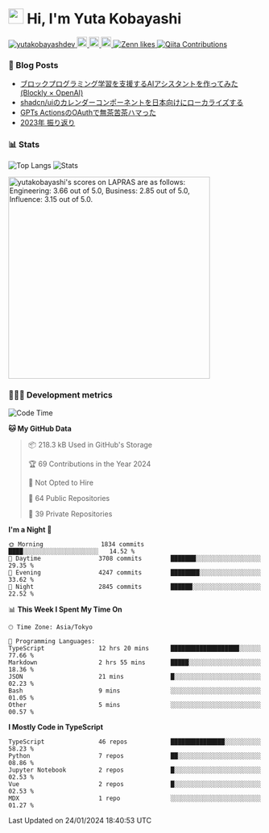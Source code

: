 <h1><img src="https://emojis.slackmojis.com/emojis/images/1613942336/14158/balloons.gif?1613942336" width="30"/> Hi, I'm Yuta Kobayashi</h1>

<p align="left"> 
  <a href="https://github.com/yutakobayashidev/yutakobayashidev/">
    <img src="https://komarev.com/ghpvc/?username=yutakobayashdev" alt="yutakobayashdev" />
  </a>
  <a href="https://mastodon.social/@yutakobayashi">
    <img height="20" src="https://img.shields.io/mastodon/follow/107202517736161782?domain=https%3A%2F%2Fmastodon.social&label=Mastodon&logo=mastodon&style=plastic" />
  </a>
  <a href="https://github.com/yutakobayashidev">
    <img height="20" src="https://img.shields.io/github/followers/yutakobayashidev?label=follow&logo=github&style=flat" />
  </a>
  <a href="https://www.reddit.com/user/yutakobayashi">
    <img height="20" src="https://img.shields.io/reddit/user-karma/combined/yutakobayashi?label=Reddit&logo=reddit&style=flat" />
  </a>
  <a href="https://zenn.dev/yutakobayashi">
    <img src="https://badgen.org/img/zenn/yutakobayashi/likes?style=plastic" alt="Zenn likes" />
  </a>
  <a href="https://qiita.com/yutakobayashi">
    <img src="https://badgen.org/img/qiita/yutakobayashi/contributions?style=plastic" alt="Qiita Contributions" />
  </a>
</p>

### 📕 Blog Posts

<!-- BLOG-POST-LIST:START -->
- [ブロックプログラミング学習を支援するAIアシスタントを作ってみた &lpar;Blockly × OpenAI&rpar;](https://zenn.dev/yutakobayashi/articles/blockly-openai)
- [shadcn/uiのカレンダーコンポーネントを日本向けにローカライズする](https://zenn.dev/yutakobayashi/articles/shadcn-calender-ja)
- [GPTs ActionsのOAuthで無茶苦茶ハマった](https://zenn.dev/yutakobayashi/articles/gpts-oauth-error)
- [2023年 振り返り](https://yutakobayashi.dev/blog/2023)
<!-- BLOG-POST-LIST:END -->

### 📊 Stats

![Top Langs](https://github-readme-stats.vercel.app/api/top-langs/?username=yutakobayashidev)
![Stats](https://github-readme-stats.vercel.app/api?username=yutakobayashidev&count_private=true&show_icons=true&line_height=40)

<!--START_SECTION:lapras-card-->
<p ><a href="https://lapras.com/public/yutakobayashi" target="_blank" rel="noopener noreferrer"><img alt="yutakobayashi's scores on LAPRAS are as follows: Engineering: 3.66 out of 5.0, Business: 2.85 out of 5.0, Influence: 3.15 out of 5.0." src="https://lapras-card-generator.vercel.app/api/svg?e=3.66&b=2.85&i=3.15&b1=%23020e27&b2=%230e5593&i1=%2303102f&i2=%231688bf&l=en" width="400" ></a></p>
<!--END_SECTION:lapras-card-->

### 👩🏻‍💻 Development metrics

<!--START_SECTION:waka-->
![Code Time](http://img.shields.io/badge/Code%20Time-2%2C364%20hrs%2038%20mins-blue)

**🐱 My GitHub Data** 

> 📦 218.3 kB Used in GitHub's Storage 
 > 
> 🏆 69 Contributions in the Year 2024
 > 
> 🚫 Not Opted to Hire
 > 
> 📜 64 Public Repositories 
 > 
> 🔑 39 Private Repositories 
 > 
**I'm a Night 🦉** 

```text
🌞 Morning                1834 commits        ████░░░░░░░░░░░░░░░░░░░░░   14.52 % 
🌆 Daytime                3708 commits        ███████░░░░░░░░░░░░░░░░░░   29.35 % 
🌃 Evening                4247 commits        ████████░░░░░░░░░░░░░░░░░   33.62 % 
🌙 Night                  2845 commits        ██████░░░░░░░░░░░░░░░░░░░   22.52 % 
```


📊 **This Week I Spent My Time On** 

```text
🕑︎ Time Zone: Asia/Tokyo

💬 Programming Languages: 
TypeScript               12 hrs 20 mins      ███████████████████░░░░░░   77.66 % 
Markdown                 2 hrs 55 mins       █████░░░░░░░░░░░░░░░░░░░░   18.36 % 
JSON                     21 mins             █░░░░░░░░░░░░░░░░░░░░░░░░   02.23 % 
Bash                     9 mins              ░░░░░░░░░░░░░░░░░░░░░░░░░   01.05 % 
Other                    5 mins              ░░░░░░░░░░░░░░░░░░░░░░░░░   00.57 % 
```

**I Mostly Code in TypeScript** 

```text
TypeScript               46 repos            ███████████████░░░░░░░░░░   58.23 % 
Python                   7 repos             ██░░░░░░░░░░░░░░░░░░░░░░░   08.86 % 
Jupyter Notebook         2 repos             █░░░░░░░░░░░░░░░░░░░░░░░░   02.53 % 
Vue                      2 repos             █░░░░░░░░░░░░░░░░░░░░░░░░   02.53 % 
MDX                      1 repo              ░░░░░░░░░░░░░░░░░░░░░░░░░   01.27 % 
```




 Last Updated on 24/01/2024 18:40:53 UTC
<!--END_SECTION:waka-->
